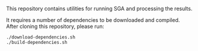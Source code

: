 This repository contains utilities for running SGA and processing the results.

It requires a number of dependencies to be downloaded and compiled.
After cloning this repository, please run:

```
./download-dependencies.sh
./build-dependencies.sh
```
